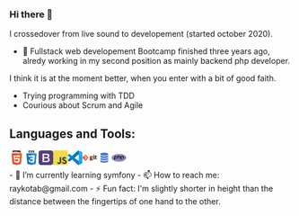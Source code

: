 ### Hi there 👋
<!--
![#f03c15](https://placehold.it/15/f03c15/000000?text=+)
:musical_keyboard:-->
I crossedover from live sound to developement (started october 2020). 

- 🔭 Fullstack web developement Bootcamp finished three years ago, alredy working in my second position as mainly backend php developer.

I think it is at the moment better, when you enter with a bit of good faith.

- Trying programming with TDD
- Courious about Scrum and Agile



## Languages and Tools:

<i class="fab fa-html5"></i>
<i class="fab fa-js"></i>
<i class="fab fa-css3-alt"></i>

<img align="left" alt="HTML5" width="26px" src="https://raw.githubusercontent.com/github/explore/80688e429a7d4ef2fca1e82350fe8e3517d3494d/topics/html/html.png" />  
<img align="left" alt="CSS3" width="26px" src="https://raw.githubusercontent.com/github/explore/80688e429a7d4ef2fca1e82350fe8e3517d3494d/topics/css/css.png" />
<img align="left" alt="bootstap" width="26px" src="https://raw.githubusercontent.com/github/explore/80688e429a7d4ef2fca1e82350fe8e3517d3494d/topics/bootstrap/bootstrap.png" />
<img align="left" alt="JavaScript" width="26px" src="https://raw.githubusercontent.com/github/explore/80688e429a7d4ef2fca1e82350fe8e3517d3494d/topics/javascript/javascript.png" />

<img align="left" alt="Visual Studio Code" width="26px" src="https://raw.githubusercontent.com/github/explore/80688e429a7d4ef2fca1e82350fe8e3517d3494d/topics/visual-studio-code/visual-studio-code.png" />
<img align="left" alt="Git" width="26px" src="https://raw.githubusercontent.com/github/explore/80688e429a7d4ef2fca1e82350fe8e3517d3494d/topics/git/git.png" />

<img align="left" alt="SQL" width="26px" src="https://raw.githubusercontent.com/github/explore/80688e429a7d4ef2fca1e82350fe8e3517d3494d/topics/sql/sql.png" />
<img align="left" alt="PHP" width="26px" src="https://raw.githubusercontent.com/github/explore/80688e429a7d4ef2fca1e82350fe8e3517d3494d/topics/php/php.png" />

<br />
<!---
<script src="https://kit.fontawesome.com/093d21a8cf.js" crossorigin="anonymous"></script>
-->
<br />
- 🌱 I’m currently learning symfony 
<!--- 👯 I’m looking to collaborate on ...
- 🤔 I’m looking for help with ...
- 💬 Ask me about ...
- 😄 Pronouns: ... 
-->
- 📫 How to reach me: raykotab@gmail.com
- ⚡ Fun fact: I'm slightly shorter in height than the distance between the fingertips of one hand to the other.

